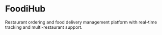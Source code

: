 # FoodiHub
Restaurant ordering and food delivery management platform with real-time tracking and multi-restaurant support.
